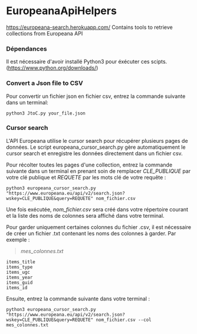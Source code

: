 # EuropeanaApiHelpers
https://europeana-search.herokuapp.com/
Contains tools to retrieve collections from Europeana API


### Dépendances
Il est nécessaire d'avoir installé Python3 pour éxécuter ces scipts. (https://www.python.org/downloads/)


### Convert a Json file to CSV
Pour convertir un fichier json en fichier csv, entrez la commande suivante dans un terminal:

```
python3 JtoC.py your_file.json
```


### Cursor search
L'API Europeana utilise le cursor search pour récupérer plusieurs pages de données. Le script europeana_cursor_search.py gère automatiquement le cursor search et enregistre les données directement dans un fichier csv.

Pour récolter toutes les pages d'une collection, entrez la commande suivante dans un terminal  en prenant soin de remplacer *CLE_PUBLIQUE* par votre clé publique et *REQUETE* par les mots clé de votre requête :

```
python3 europeana_cursor_search.py "https://www.europeana.eu/api/v2/search.json?wskey=CLE_PUBLIQUE&query=REQUETE" nom_fichier.csv
```

Une fois exécutée, *nom_fichier.csv* sera créé dans votre répertoire courant et la liste des noms de colonnes sera affiché dans votre terminal.

Pour garder uniquement certaines colonnes du fichier .csv, il est nécessaire de créer un fichier .txt contenant les noms des colonnes à garder. Par exemple :
> *mes_colonnes.txt*
```
items_title
items_type
items_ugc
items_year
items_guid
items_id
```

Ensuite, entrez la commande suivante dans votre terminal : 
```
python3 europeana_cursor_search.py "https://www.europeana.eu/api/v2/search.json?wskey=CLE_PUBLIQUE&query=REQUETE" nom_fichier.csv --col mes_colonnes.txt
```

